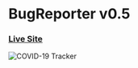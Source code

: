 # BugReporter v0.5

### [Live Site](https://thebugtracker.netlify.app/)

![COVID-19 Tracker](https://i.ibb.co/7GHJTX8/Bug-tracker.png)
